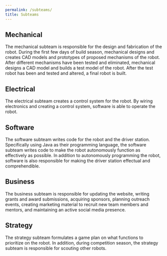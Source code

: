 ```yaml
---
permalink: /subteams/
title: Subteams
---
```


## Mechanical

The mechanical subteam is responsible for the design and fabrication of the
robot. During the first few days of build season, mechanical designs and
creates CAD models and prototypes of proposed mechanisms of the robot. After
different mechanisms have been tested and eliminated, mechanical designs a CAD
model and builds a test model of the robot. After the test robot has been and
tested and altered, a final robot is built.

## Electrical

The electrical subteam creates a control system for the robot. By wiring
electronics and creating a control system, software is able to operate the
robot.

## Software

The software subteam writes code for the robot and the driver station.
Specifically using Java as their programming language, the software subteam
writes code to make the robot autonomously function as effectively as possible.
In addition to autonomously programming the robot, software is also responsible
for making the driver station effectual and comprehendible.

## Business

The business subteam is responsible for updating the website, writing grants
and award submissions, acquiring sponsors, planning outreach events, creating
marketing material to recruit new team members and mentors, and maintaining an
active social media presence.

## Strategy

The strategy subteam formulates a game plan on what functions to prioritize on
the robot. In addition, during competition season, the strategy subteam is
responsible for scouting other robots.
